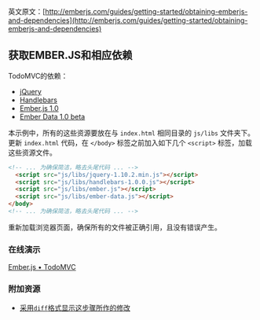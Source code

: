 英文原文：[http://emberjs.com/guides/getting-started/obtaining-emberjs-and-dependencies](http://emberjs.com/guides/getting-started/obtaining-emberjs-and-dependencies)

## 获取EMBER.JS和相应依赖

TodoMVC的依赖：
  
* [jQuery](http://code.jquery.com/jquery-1.10.2.min.js)
* [Handlebars](http://builds.handlebarsjs.com.s3.amazonaws.com/handlebars-1.0.0.js)
* [Ember.js 1.0](http://builds.emberjs.com/tags/v1.0.0/ember.js)
* [Ember Data 1.0 beta](http://builds.emberjs.com/tags/v1.0.0-beta.3/ember-data.js)
  
本示例中，所有的这些资源要放在与 `index.html` 相同目录的 `js/libs` 文件夹下。更新 `index.html` 代码，在 `</body>` 标签之前加入如下几个 `<script>` 标签，加载这些资源文件。

```html
<!-- ... 为确保简洁，略去头尾代码 ... -->
  <script src="js/libs/jquery-1.10.2.min.js"></script>
  <script src="js/libs/handlebars-1.0.0.js"></script> 
  <script src="js/libs/ember.js"></script>
  <script src="js/libs/ember-data.js"></script>
</body>
<!-- ... 为确保简洁，略去头尾代码 ... -->
```

重新加载浏览器页面，确保所有的文件被正确引用，且没有错误产生。

### 在线演示
<a class="jsbin-embed" href="http://jsbin.com/ijefig/2/embed?live">Ember.js • TodoMVC</a><script src="http://static.jsbin.com/js/embed.js"></script>
 
### 附加资源

  * [采用`diff`格式显示这步骤所作的修改](https://github.com/emberjs/quickstart-code-sample/commit/0880d6e21b83d916a02fd17163f58686a37b5b2c)
